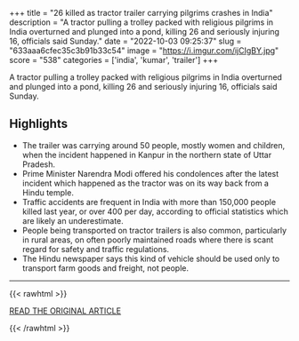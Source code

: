 +++
title = "26 killed as tractor trailer carrying pilgrims crashes in India"
description = "A tractor pulling a trolley packed with religious pilgrims in India overturned and plunged into a pond, killing 26 and seriously injuring 16, officials said Sunday."
date = "2022-10-03 09:25:37"
slug = "633aaa6cfec35c3b91b33c54"
image = "https://i.imgur.com/ijCIgBY.jpg"
score = "538"
categories = ['india', 'kumar', 'trailer']
+++

A tractor pulling a trolley packed with religious pilgrims in India overturned and plunged into a pond, killing 26 and seriously injuring 16, officials said Sunday.

## Highlights

- The trailer was carrying around 50 people, mostly women and children, when the incident happened in Kanpur in the northern state of Uttar Pradesh.
- Prime Minister Narendra Modi offered his condolences after the latest incident which happened as the tractor was on its way back from a Hindu temple.
- Traffic accidents are frequent in India with more than 150,000 people killed last year, or over 400 per day, according to official statistics which are likely an underestimate.
- People being transported on tractor trailers is also common, particularly in rural areas, on often poorly maintained roads where there is scant regard for safety and traffic regulations.
- The Hindu newspaper says this kind of vehicle should be used only to transport farm goods and freight, not people.

---

{{< rawhtml >}}
  <p class="article-category">
    <a target="_blank" href="https://manilastandard.net/news/314265049/26-killed-as-tractor-trailer-carrying-pilgrims-crashes-in-india-2.html">READ THE ORIGINAL ARTICLE</a>
  </p>
{{< /rawhtml >}}

